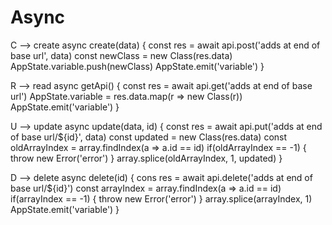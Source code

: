 # Async

<!-- SECTION C.R.U.D. -->
  C --> create
  async create(data) {
    const res = await api.post('adds at end of base url', data)
    const newClass = new Class(res.data)
    AppState.variable.push(newClass)
    AppState.emit('variable')
  }

  R --> read
  async getApi() {
    const res = await api.get('adds at end of base url')
    AppState.variable = res.data.map(r => new Class(r))
    AppState.emit('variable')
  }

  U --> update
  async update(data, id) {
    const res = await api.put('adds at end of base url/${id}', data)
    const updated = new Class(res.data)
    const oldArrayIndex = array.findIndex(a => a.id == id)
    if(oldArrayIndex == -1) {
      throw new Error('error')
    } 
    array.splice(oldArrayIndex, 1, updated)
  }

  D --> delete
  async delete(id) {
    cons res = await api.delete('adds at end of base url/${id}')
    const arrayIndex = array.findIndex(a => a.id == id)
    if(arrayIndex == -1) {
      throw new Error('error')
    } 
    array.splice(arrayIndex, 1)
    AppState.emit('variable')
  }